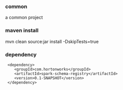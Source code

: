 ### common

a common project

### maven install

mvn clean source:jar install -DskipTests=true

### dependency

     <dependency>
        <groupId>com.hortonworks</groupId>
        <artifactId>spark-schema-registry</artifactId>
        <version>0.1-SNAPSHOT</version>
     </dependency>
